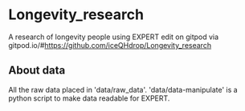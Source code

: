 # Longevity_research
A research of longevity people using EXPERT
edit on gitpod via gitpod.io/#https://github.com/iceQHdrop/Longevity_research
## About data
All the raw data placed in 'data/raw_data'.
'data/data-manipulate' is a python script to make data readable for EXPERT.
